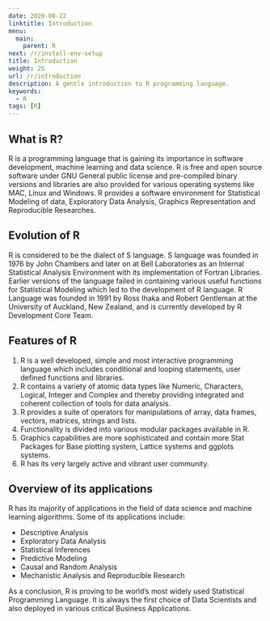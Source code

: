 ```yaml
---
date: 2020-08-22
linktitle: Introduction
menu:
  main:
    parent: R
next: /r/install-env-setup
title: Introduction
weight: 25
url: /r/introduction
description: A gentle introduction to R programming language.
keywords:
  - R
tags: [R]  
---
```

## What is R?
R is a programming language that is gaining its importance in software development, machine learning and data science. R is free and open source software under GNU General public license and pre-compiled binary versions and libraries are also provided for various operating systems like MAC, Linux and Windows. R provides a software environment for Statistical Modeling of data, Exploratory Data Analysis, Graphics Representation and Reproducible Researches.

## Evolution of R
R is considered to be the dialect of S language. S language was founded in 1976 by John Chambers and later on at Bell Laboratories as an Internal Statistical Analysis Environment with its implementation of Fortran Libraries. Earlier versions of the language failed in containing various useful functions for Statistical Modeling which led to the development of R language. R Language was founded in 1991 by Ross Ihaka and Robert Gentleman at the University of Auckland, New Zealand, and is currently developed by R Development Core Team.

## Features of R

1. R is a well developed, simple and most interactive programming language which includes conditional and looping statements, user defined functions and libraries.
2. R contains a variety of atomic data types like Numeric, Characters, Logical, Integer and Complex and thereby providing integrated and coherent collection of tools for data analysis.
3. R provides a suite of operators for manipulations of array, data frames, vectors, matrices, strings and lists.
4. Functionality is divided into various modular packages available in R.
5. Graphics capabilities are more sophisticated and contain more Stat Packages for Base plotting system, Lattice systems and ggplots systems.
6. R has its very largely active and vibrant user community.

## Overview of its applications
R has its majority of applications in the field of data science and machine learning algorithms. Some of its applications include:

- Descriptive Analysis 
- Exploratory Data Analysis
- Statistical Inferences
- Predictive Modeling
- Causal and Random Analysis
- Mechanistic Analysis and Reproducible Research

As a conclusion, R is proving to be world’s most widely used Statistical Programming Language. It is always the first choice of Data Scientists and also deployed in various critical Business Applications.
